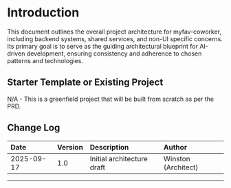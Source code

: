 # Introduction
This document outlines the overall project architecture for myfav-coworker, including backend systems, shared services, and non-UI specific concerns. Its primary goal is to serve as the guiding architectural blueprint for AI-driven development, ensuring consistency and adherence to chosen patterns and technologies.

## Starter Template or Existing Project
N/A - This is a greenfield project that will be built from scratch as per the PRD.

## Change Log
| Date | Version | Description | Author |
| :--- | :--- | :--- | :--- |
| 2025-09-17 | 1.0 | Initial architecture draft | Winston (Architect) |

---